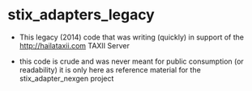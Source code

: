 # stix_adapters_legacy
+ This legacy (2014) code that was writing (quickly) in support of the http://hailataxii.com TAXII Server


+ this code is crude and was never meant for public consumption (or readability) it is only here as reference material for the stix_adapter_nexgen project
